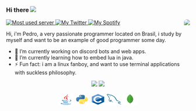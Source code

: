 ### Hi there <img width="22px" src="https://media.giphy.com/media/hvRJCLFzcasrR4ia7z/giphy.gif">

<img align="right"  height="150" style="border-radius:50px;" src="https://avatars.githubusercontent.com/u/51531895?v=4">
<div> 
  <a  href="https://discordapp.com/users/183935620203151370/" target="_blank">
    <img alt="Most used server" width="26px" src="https://raw.githubusercontent.com/peterthehan/peterthehan/master/assets/discord.svg" target="_blank">
  </a>
  <a href="https://twitter.com/suchitaki">
    <img alt="My Twitter" width="26px" src="https://raw.githubusercontent.com/peterthehan/peterthehan/master/assets/twitter.svg" />
  </a>
  <a href="https://open.spotify.com/user/313z3ygw2qafakmpzgdmarvpexgi">
    <img alt="My Spotify" alt="Abhishek's Spotify" width="26px" src="https://raw.githubusercontent.com/peterthehan/peterthehan/master/assets/spotify.svg" />
  </a>
</div>

Hi, i'm Pedro, a very passionate programmer located on Brasil, i study by myself and want to be an example of good programmer some day.

- 🔭 I’m currently working on discord bots and web apps.
- 🌱 I’m currently learning how to embed lua in java.
- ⚡ Fun fact: i am a linux fanboy, and want to use terminal applications with suckless philosophy.

<div align="center">
  <img height="180em" src="https://github-readme-stats.vercel.app/api?username=sushitaki&theme=aura&show_icons=true"/>
  <img height="180em" src="https://github-readme-stats.vercel.app/api/top-langs/?username=sushitaki&layout=compact&langs_count=8&theme=aura"/>
</div>
<div align="center" style="display: inline_block"><br>
  <img align="center" height="30" width="40" src="https://raw.githubusercontent.com/devicons/devicon/master/icons/java/java-original.svg">
  <img align="center" height="30" width="40" src="https://raw.githubusercontent.com/devicons/devicon/master/icons/python/python-original.svg">
  <img align="center" height="30" width="40" src="https://raw.githubusercontent.com/devicons/devicon/master/icons/c/c-original.svg">
  <img align="center" height="30" width="40" src="https://raw.githubusercontent.com/devicons/devicon/master/icons/mysql/mysql-original.svg">
  <img align="center" height="30" width="40" src="https://raw.githubusercontent.com/devicons/devicon/master/icons/mongodb/mongodb-original.svg">
</div>
